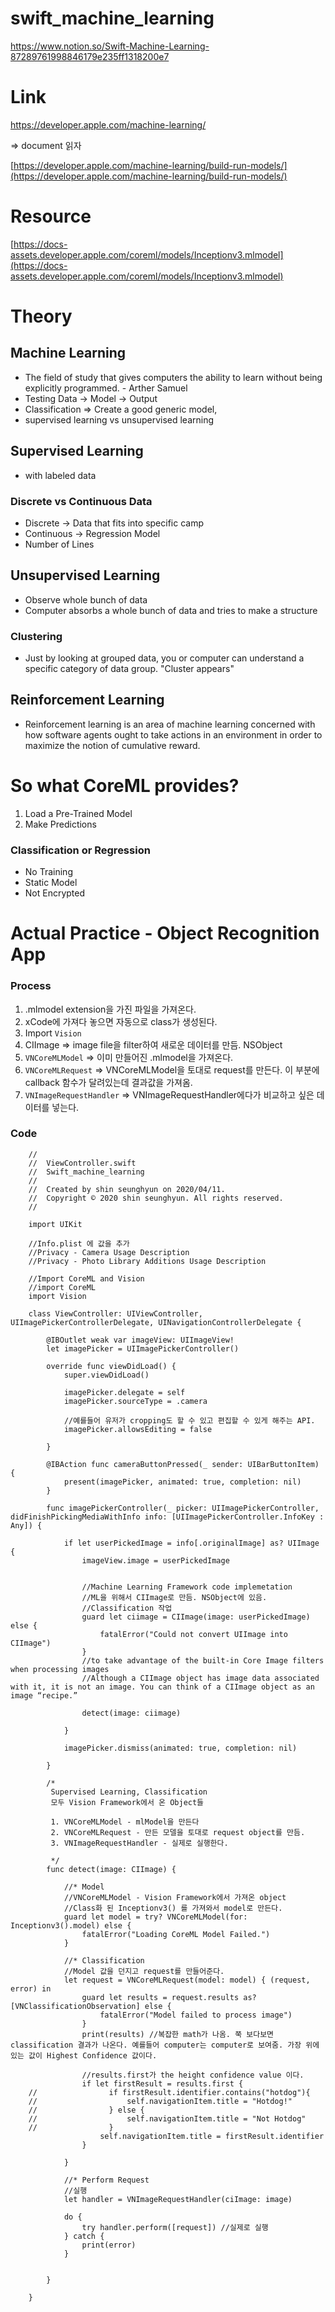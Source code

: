 # swift_machine_learning

https://www.notion.so/Swift-Machine-Learning-87289761998846179e235ff1318200e7

# Link

https://developer.apple.com/machine-learning/

=> document 읽자

[https://developer.apple.com/machine-learning/build-run-models/](https://developer.apple.com/machine-learning/build-run-models/)

# Resource

[https://docs-assets.developer.apple.com/coreml/models/Inceptionv3.mlmodel](https://docs-assets.developer.apple.com/coreml/models/Inceptionv3.mlmodel)

#  Theory

##  Machine Learning

- The field of study that gives computers the ability to learn without being explicitly programmed. - Arther Samuel
- Testing Data → Model → Output
- Classification ⇒ Create a good generic model,
- supervised learning vs unsupervised learning

##   Supervised Learning

- with labeled data

### Discrete vs Continuous Data

- Discrete → Data that fits into specific camp
- Continuous → Regression Model
- Number of Lines

##  Unsupervised Learning

- Observe whole bunch of data
- Computer absorbs a whole bunch of data and tries to make a structure

###  Clustering

- Just by looking at grouped data, you or computer can understand a specific category of data group. "Cluster appears"

##  Reinforcement Learning

- Reinforcement learning is an area of machine learning concerned with how software agents ought to take actions in an environment in order to maximize the notion of cumulative reward.

#  So what CoreML provides?

1. Load a Pre-Trained Model
2. Make Predictions

###  Classification or Regression

- No Training
- Static Model
- Not Encrypted


# Actual Practice - Object Recognition App

### Process

1. .mlmodel extension을 가진 파일을 가져온다.
2. xCode에 가져다 놓으면 자동으로 class가 생성된다.
3. Import `Vision`
4. CIImage ⇒ image file을 filter하여 새로운 데이터를 만듬. NSObject
5. `VNCoreMLModel` ⇒ 이미 만들어진 .mlmodel을 가져온다.
6. `VNCoreMLRequest` ⇒ VNCoreMLModel을 토대로 request를 만든다. 이 부분에 callback 함수가 달려있는데 결과값을 가져옴.
7. `VNImageRequestHandler` ⇒ VNImageRequestHandler에다가 비교하고 싶은 데이터를 넣는다. 


### Code 

        //
        //  ViewController.swift
        //  Swift_machine_learning
        //
        //  Created by shin seunghyun on 2020/04/11.
        //  Copyright © 2020 shin seunghyun. All rights reserved.
        //
        
        import UIKit
        
        //Info.plist 에 값을 추가
        //Privacy - Camera Usage Description
        //Privacy - Photo Library Additions Usage Description
        
        //Import CoreML and Vision
        //import CoreML
        import Vision
        
        class ViewController: UIViewController, UIImagePickerControllerDelegate, UINavigationControllerDelegate {
            
            @IBOutlet weak var imageView: UIImageView!
            let imagePicker = UIImagePickerController()
            
            override func viewDidLoad() {
                super.viewDidLoad()
                
                imagePicker.delegate = self
                imagePicker.sourceType = .camera
                
                //예를들어 유저가 cropping도 할 수 있고 편집할 수 있게 해주는 API.
                imagePicker.allowsEditing = false
                
            }
            
            @IBAction func cameraButtonPressed(_ sender: UIBarButtonItem) {
                present(imagePicker, animated: true, completion: nil)
            }
            
            func imagePickerController(_ picker: UIImagePickerController, didFinishPickingMediaWithInfo info: [UIImagePickerController.InfoKey : Any]) {
                
                if let userPickedImage = info[.originalImage] as? UIImage {
                    imageView.image = userPickedImage
                    
                   
                    //Machine Learning Framework code implemetation
                    //ML을 위해서 CIImage로 만듬. NSObject에 있음.
                    //Classification 작업
                    guard let ciimage = CIImage(image: userPickedImage) else {
                        fatalError("Could not convert UIImage into CIImage")
                    }
                    //to take advantage of the built-in Core Image filters when processing images
                    //Although a CIImage object has image data associated with it, it is not an image. You can think of a CIImage object as an image “recipe.”
                    
                    detect(image: ciimage)
                    
                }
                
                imagePicker.dismiss(animated: true, completion: nil)
                
            }
            
            /*
             Supervised Learning, Classification
             모두 Vision Framework에서 온 Object들
             
             1. VNCoreMLModel - mlModel을 만든다
             2. VNCoreMLRequest - 만든 모델을 토대로 request object를 만듬.
             3. VNImageRequestHandler - 실제로 실행한다.
             
             */
            func detect(image: CIImage) {
                
                //* Model
                //VNCoreMLModel - Vision Framework에서 가져온 object
                //Class화 된 Inceptionv3() 를 가져와서 model로 만든다.
                guard let model = try? VNCoreMLModel(for: Inceptionv3().model) else {
                    fatalError("Loading CoreML Model Failed.")
                }
                
                //* Classification
                //Model 값을 던지고 request를 만들어준다.
                let request = VNCoreMLRequest(model: model) { (request, error) in
                    guard let results = request.results as? [VNClassificationObservation] else {
                        fatalError("Model failed to process image")
                    }
                    print(results) //복잡한 math가 나옴. 쭉 보다보면 classification 결과가 나온다. 예를들어 computer는 computer로 보여줌. 가장 위에 있는 값이 Highest Confidence 값이다.
                    
                    //results.first가 the height confidence value 이다.
                    if let firstResult = results.first {
        //                if firstResult.identifier.contains("hotdog"){
        //                    self.navigationItem.title = "Hotdog!"
        //                } else {
        //                    self.navigationItem.title = "Not Hotdog"
        //                }
                        self.navigationItem.title = firstResult.identifier
                    }
                    
                }
                
                //* Perform Request
                //실행
                let handler = VNImageRequestHandler(ciImage: image)
                
                do {
                    try handler.perform([request]) //실제로 실행
                } catch {
                    print(error)
                }
                
                
            }
            
        }
